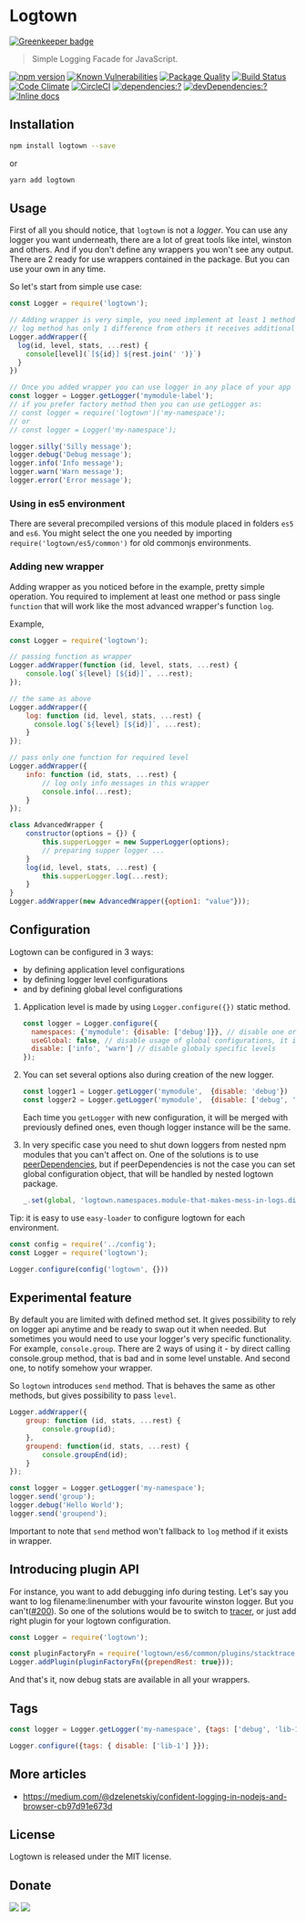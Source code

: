 # Logtown

[![Greenkeeper badge](https://badges.greenkeeper.io/logtown/logtown.svg)](https://greenkeeper.io/)

> Simple Logging Facade for JavaScript.

[![npm version](https://badge.fury.io/js/logtown.svg)](https://www.npmjs.com/package/logtown)
[![Known Vulnerabilities](https://snyk.io/test/github/logtown/logtown/badge.svg)](https://snyk.io/test/github/logtown/logtown)
[![Package Quality](http://npm.packagequality.com/shield/logtown.svg)](http://packagequality.com/#?package=logtown)
[![Build Status](https://travis-ci.org/logtown/logtown.svg?branch=master)](https://travis-ci.org/logtown/logtown)
[![Code Climate](https://codeclimate.com/github/logtown/logtown/badges/gpa.svg)](https://codeclimate.com/github/logtown/logtown)
[![CircleCI](https://circleci.com/gh/logtown/logtown/tree/master.svg?style=svg)](https://circleci.com/gh/logtown/logtown/tree/master)
[![dependencies:?](https://img.shields.io/david/logtown/logtown.svg)](https://david-dm.org/logtown/logtown)
[![devDependencies:?](https://img.shields.io/david/dev/logtown/logtown.svg?style=flat)](https://david-dm.org/logtown/logtown)
[![Inline docs](http://inch-ci.org/github/logtown/logtown.svg?branch=master)](http://inch-ci.org/github/logtown/logtown)

## Installation

```bash
npm install logtown --save
```

or 

```bash
yarn add logtown
```

## Usage

First of all you should notice, that `logtown` is not a *logger*. You can use any logger you want underneath, there are a 
lot of great tools like intel, winston and others.
And if you don't define any wrappers you won't see any output. There are 2 ready for use wrappers contained in the 
package. But you can use your own in any time.

So let's start from simple use case:
```javascript
const Logger = require('logtown');

// Adding wrapper is very simple, you need implement at least 1 method from this array ['log', 'silly', 'debug', 'info', 'warn', 'error']
// log method has only 1 difference from others it receives additional *level* parameter
Logger.addWrapper({
  log(id, level, stats, ...rest) {
    console[level](`[${id}] ${rest.join(' ')}`)
  }
})

// Once you added wrapper you can use logger in any place of your app
const logger = Logger.getLogger('mymodule-label');
// if you prefer factory method then you can use getLogger as:
// const logger = require('logtown')('my-namespace');
// or 
// const logger = Logger('my-namespace');

logger.silly('Silly message');
logger.debug('Debug message');
logger.info('Info message');
logger.warn('Warn message');
logger.error('Error message');
```

### Using in es5 environment

There are several precompiled versions of this module placed in folders `es5` and `es6`. You might select the one you
needed by importing `require('logtown/es5/common')` for old commonjs environments.
 
### Adding new wrapper

Adding wrapper as you noticed before in the example, pretty simple operation. You required to implement at least one 
method or pass single `function` that will work like the most advanced wrapper's function `log`.

Example,
```javascript
const Logger = require('logtown');

// passing function as wrapper
Logger.addWrapper(function (id, level, stats, ...rest) {
    console.log(`${level} [${id}]`, ...rest);
});

// the same as above
Logger.addWrapper({
    log: function (id, level, stats, ...rest) {
      console.log(`${level} [${id}]`, ...rest);    
    }
});

// pass only one function for required level
Logger.addWrapper({
    info: function (id, stats, ...rest) {
        // log only info messages in this wrapper
        console.info(...rest);
    }
});

class AdvancedWrapper {
    constructor(options = {}) {
        this.supperLogger = new SupperLogger(options);
        // preparing supper logger ...
    }
    log(id, level, stats, ...rest) {
        this.supperLogger.log(...rest);
    }
}
Logger.addWrapper(new AdvancedWrapper({option1: "value"}));
```

## Configuration

Logtown can be configured in 3 ways: 
 
 * by defining application level configurations
 * by defining logger level configurations
 * and by defining global level configurations


 1. Application level is made by using `Logger.configure({})` static method.

    ```javascript
    const logger = Logger.configure({
      namespaces: {'mymodule': {disable: ['debug']}}, // disable one or more level for specific namespace
      useGlobal: false, // disable usage of global configurations, it is enabled by default
      disable: ['info', 'warn'] // disable globaly specific levels
    });
    ```
    
 2. You can set several options also during creation of the new logger.

    ```javascript
    const logger1 = Logger.getLogger('mymodule',  {disable: 'debug'})
    const logger2 = Logger.getLogger('mymodule',  {disable: ['debug', 'info']})
    ```
  
    Each time you `getLogger` with new configuration, it will be merged with previously defined ones, 
    even though logger instance will be the same. 

 3. In very specific case you need to shut down loggers from nested npm modules that you can't affect on. One of the solutions 
 is to use [peerDependencies](https://docs.npmjs.com/files/package.json#peerdependencies), but if peerDependencies is 
 not the case you can set global configuration object, that will be handled by nested logtown package.
 
     ```javascript
     _.set(global, 'logtown.namespaces.module-that-makes-mess-in-logs.disable', ['silly', 'debug']);
     ```
 
Tip: it is easy to use `easy-loader` to configure logtown for each environment.

```javascript
const config = require('../config');
const Logger = require('logtown');

Logger.configure(config('logtown', {}))
```

## Experimental feature

By default you are limited with defined method set. It gives possibility to rely on logger api anytime and be ready to
swap out it when needed. But sometimes you would need to use your logger's very specific functionality. For example,
`console.group`. There are 2 ways of using it - by direct calling console.group method, that is bad and in some level 
unstable. And second one, to notify somehow your wrapper.

So `logtown` introduces `send` method. That is behaves the same as other methods, but gives possibility to pass `level`.

```javascript
Logger.addWrapper({
    group: function (id, stats, ...rest) {
        console.group(id);
    },
    groupend: function(id, stats, ...rest) {
        console.groupEnd(id);
    }
});

const logger = Logger.getLogger('my-namespace');
logger.send('group');
logger.debug('Hello World');
logger.send('groupend');
```

Important to note that `send` method won't fallback to `log` method if it exists in wrapper.

## Introducing plugin API

For instance, you want to add debugging info during testing. Let's say you want to log filename:linenumber with your
favourite winston logger. But you can't([#200](https://github.com/winstonjs/winston/issues/200)). So one of the solutions 
would be to switch to [tracer](https://github.com/baryon/tracer), or just add right plugin for your logtown configuration.

```javascript
const Logger = require('logtown');

const pluginFactoryFn = require('logtown/es6/common/plugins/stacktrace');
Logger.addPlugin(pluginFactoryFn({prependRest: true}));
```

And that's it, now debug stats are available in all your wrappers. 

## Tags

```javascript
const logger = Logger.getLogger('my-namespace', {tags: ['debug', 'lib-1', 'lib-2']});

Logger.configure({tags: { disable: ['lib-1'] }});
```

## More articles

 - https://medium.com/@dzelenetskiy/confident-logging-in-nodejs-and-browser-cb97d91e673d

## License

Logtown is released under the MIT license.

## Donate

[![](https://img.shields.io/badge/patreon-donate-yellow.svg)](https://www.patreon.com/red_rabbit)
[![](https://img.shields.io/badge/flattr-donate-yellow.svg)](https://flattr.com/profile/red_rabbit)

